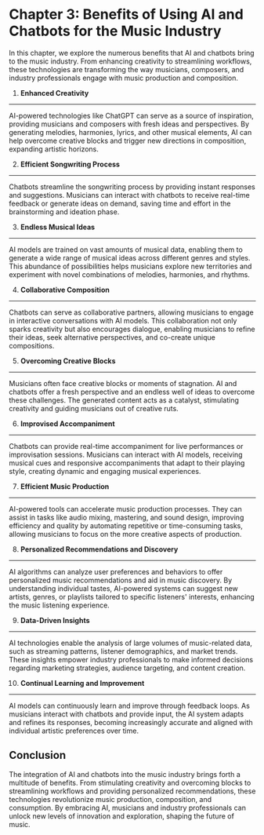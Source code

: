 Chapter 3: Benefits of Using AI and Chatbots for the Music Industry
===================================================================

In this chapter, we explore the numerous benefits that AI and chatbots bring to the music industry. From enhancing creativity to streamlining workflows, these technologies are transforming the way musicians, composers, and industry professionals engage with music production and composition.

1. **Enhanced Creativity**
--------------------------

AI-powered technologies like ChatGPT can serve as a source of inspiration, providing musicians and composers with fresh ideas and perspectives. By generating melodies, harmonies, lyrics, and other musical elements, AI can help overcome creative blocks and trigger new directions in composition, expanding artistic horizons.

2. **Efficient Songwriting Process**
------------------------------------

Chatbots streamline the songwriting process by providing instant responses and suggestions. Musicians can interact with chatbots to receive real-time feedback or generate ideas on demand, saving time and effort in the brainstorming and ideation phase.

3. **Endless Musical Ideas**
----------------------------

AI models are trained on vast amounts of musical data, enabling them to generate a wide range of musical ideas across different genres and styles. This abundance of possibilities helps musicians explore new territories and experiment with novel combinations of melodies, harmonies, and rhythms.

4. **Collaborative Composition**
--------------------------------

Chatbots can serve as collaborative partners, allowing musicians to engage in interactive conversations with AI models. This collaboration not only sparks creativity but also encourages dialogue, enabling musicians to refine their ideas, seek alternative perspectives, and co-create unique compositions.

5. **Overcoming Creative Blocks**
---------------------------------

Musicians often face creative blocks or moments of stagnation. AI and chatbots offer a fresh perspective and an endless well of ideas to overcome these challenges. The generated content acts as a catalyst, stimulating creativity and guiding musicians out of creative ruts.

6. **Improvised Accompaniment**
-------------------------------

Chatbots can provide real-time accompaniment for live performances or improvisation sessions. Musicians can interact with AI models, receiving musical cues and responsive accompaniments that adapt to their playing style, creating dynamic and engaging musical experiences.

7. **Efficient Music Production**
---------------------------------

AI-powered tools can accelerate music production processes. They can assist in tasks like audio mixing, mastering, and sound design, improving efficiency and quality by automating repetitive or time-consuming tasks, allowing musicians to focus on the more creative aspects of production.

8. **Personalized Recommendations and Discovery**
-------------------------------------------------

AI algorithms can analyze user preferences and behaviors to offer personalized music recommendations and aid in music discovery. By understanding individual tastes, AI-powered systems can suggest new artists, genres, or playlists tailored to specific listeners' interests, enhancing the music listening experience.

9. **Data-Driven Insights**
---------------------------

AI technologies enable the analysis of large volumes of music-related data, such as streaming patterns, listener demographics, and market trends. These insights empower industry professionals to make informed decisions regarding marketing strategies, audience targeting, and content creation.

10. **Continual Learning and Improvement**
------------------------------------------

AI models can continuously learn and improve through feedback loops. As musicians interact with chatbots and provide input, the AI system adapts and refines its responses, becoming increasingly accurate and aligned with individual artistic preferences over time.

Conclusion
----------

The integration of AI and chatbots into the music industry brings forth a multitude of benefits. From stimulating creativity and overcoming blocks to streamlining workflows and providing personalized recommendations, these technologies revolutionize music production, composition, and consumption. By embracing AI, musicians and industry professionals can unlock new levels of innovation and exploration, shaping the future of music.
